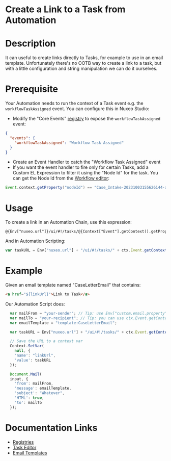 # Create a Link to a Task from Automation

# Description

It can useful to create links directly to Tasks, for example to use in an email template. Unfortunately there's no OOTB way to create a link to a task, but with a little configuration and string manipulation we can do it ourselves.

# Prerequisite

Your Automation needs to run the context of a Task event e.g. the `workflowTaskAssigned` event. You can configure this in Nuxeo Studio:

* Modify the "Core Events" [registry](https://doc.nuxeo.com/n/u5c) to expose the `workflowTaskAssigned` event:
```json
{
  "events": {
    "workflowTaskAssigned": "Workflow Task Assigned"
  }
}
```

* Create an Event Handler to catch the "Workflow Task Assigned" event
* If you want the event handler to fire only for certain Tasks, add a Custom EL Expression to filter it using the "Node Id" for the task. You can get the Node Id from the [Workflow editor](https://doc.nuxeo.com/n/yEo):

```groovy
Event.context.getProperty("nodeId") == "Case_Intake-20231003155626144-approve-task"
```

# Usage

To create a link in an Automation Chain, use this expression:

```
@{Env["nuxeo.url"]}/ui/#!/tasks/@{Context["Event"].getContext().getProperty("taskInstance").id}
```

And in Automation Scripting:

```javascript
var taskURL = Env["nuxeo.url"] + "/ui/#!/tasks/" + ctx.Event.getContext().getProperty("taskInstance").id;
```

# Example

Given an email template named "CaseLetterEmail" that contains:

```html
<a href="${linkUrl}">Link to Task</a>
```

Our Automation Script does:

```javascript
  var mailFrom = "your-sender"; // Tip: use Env["custom.email.property"] so you don't have to hard-code the sender
  var mailTo = "your-recipient"; // Tip: you can use ctx.Event.getContext().getProperty("recipients") but remember it returns a list
  var emailTemplate = "template:CaseLetterEmail";

  var taskURL = Env["nuxeo.url"] + "/ui/#!/tasks/" + ctx.Event.getContext().getProperty("taskInstance").id;

  // Save the URL to a context var
  Context.SetVar(
    null, {
    'name': "linkUrl",
    'value': taskURL
  });

  Document.Mail(
  input, {
    'from': mailFrom,
    'message': emailTemplate,
    'subject': "Whatever",
    'HTML': true,
    'to': mailTo
  });

```

# Documentation Links

- [Registries](https://doc.nuxeo.com/n/u5c)
- [Task Editor](https://doc.nuxeo.com/n/yEo)
- [Email Templates](https://doc.nuxeo.com/n/UJM)
